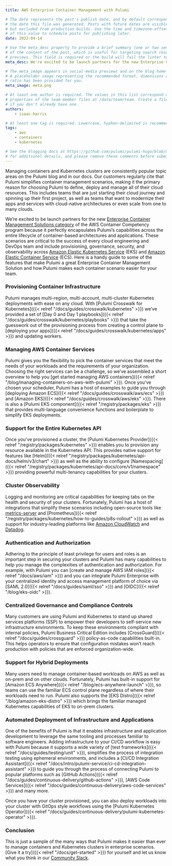 ```yaml
---
title: AWS Enterprise Container Management with Pulumi

# The date represents the post's publish date, and by default corresponds with
# the date this file was generated. Posts with future dates are visible in development,
# but excluded from production builds. Use the time and timezone-offset portions of
# of this value to schedule posts for publishing later.
date: 2022-04-14

# Use the meta_desc property to provide a brief summary (one or two sentences)
# of the content of the post, which is useful for targeting search results or social-media
# previews. This field is required or the build will fail the linter test.
meta_desc: We're excited to be launch partners for the new Enterprise Container Management Solutions category of the AWS Container Competency program.

# The meta_image appears in social-media previews and on the blog home page.
# A placeholder image representing the recommended format, dimensions and aspect
# ratio has been provided for you.
meta_image: meta.png

# At least one author is required. The values in this list correspond with the `id`
# properties of the team member files at /data/team/team. Create a file for yourself
# if you don't already have one.
authors:
    - isaac-harris

# At least one tag is required. Lowercase, hyphen-delimited is recommended.
tags:
    - aws
    - containers
    - kubernetes

# See the blogging docs at https://github.com/pulumi/pulumi-hugo/blob/master/BLOGGING.md.
# for additional details, and please remove these comments before submitting for review.
---
```


Managing containers and Kubernetes clusters are consistently popular topic areas on the Pulumi blog and in our docs. Our customers regularly cite that Pulumi simplifies container management scenarios, making it the primary reason for choosing Pulumi to define, deploy and manage all of their cloud resources. This includes teams that are just starting their cloud journey and spinning up their first project, as well as teams that want to modernize their apps and services with cloud-native architectures or even scale from one to many clouds.

We’re excited to be launch partners for the new [Enterprise Container Management Solutions category](https://aws.amazon.com/blogs/apn/aws-container-competency-expands-to-include-enterprise-container-management-category) of the AWS Container Competency program because it perfectly encapsulates Pulumi’s capabilities across the entire lifecycle of container-based architectures and applications. These scenarios are critical to the success of every cloud engineering and DevOps team and include provisioning, governance, security, and observability across [Amazon Elastic Kubernetes Service](https://aws.amazon.com/eks) (EKS) and [Amazon Elastic Container Service](https://aws.amazon.com/ecs) (ECS). Here is a handy guide to some of the features that make Pulumi a great Enterprise Container Management Solution and how Pulumi makes each container scenario easier for your team.

### Provisioning Container Infrastructure

Pulumi manages multi-region, multi-account, multi-cluster Kubernetes deployments with ease on any cloud.  With [Pulumi Crosswalk for Kubernetes]({{< relref "/docs/guides/crosswalk/kubernetes" >}}) we’ve provided a set of [Day 0 and Day 1 playbooks]({{< relref "/docs/guides/crosswalk/kubernetes/playbooks" >}}) that take the guesswork out of the provisioning process from creating a control plane to [deploying your apps]({{< relref "/docs/guides/crosswalk/kubernetes/apps" >}}) and updating workers.

### Managing AWS Container Services

Pulumi gives you the flexibility to pick the container services that meet the needs of your workloads and the requirements of your organization. Choosing the right services can be a challenge, so we’ve assembled a short overview to help you [get started managing AWS containers]({{< relref "/blog/managing-containers-on-aws-with-pulumi" >}}). Once you’ve chosen your scheduler, Pulumi has a host of examples to guide you through [deploying Amazon ECS]({{< relref "/docs/guides/crosswalk/aws/ecs" >}}) and [Amazon EKS]({{< relref "/docs/guides/crosswalk/aws/eks" >}}). There is also a [Pulumi EKS component]({{< relref "/registry/packages/eks" >}}) that provides multi-language convenience functions and boilerplate to simplify EKS deployments.

### Support for the Entire Kubernetes API

Once you’ve provisioned a cluster, the [Pulumi Kubernetes Provider]({{< relref "/registry/packages/kubernetes" >}}) enables you to provision any resource available in the Kubernetes API. This provides native support for features like [Helm]({{< relref "/registry/packages/kubernetes/api-docs/helm/v3/chart" >}}) as well as the ability to configure [Namespacing]({{< relref "/registry/packages/kubernetes/api-docs/core/v1/namespace" >}}) providing powerful multi-tenancy capabilities for your clusters.

### Cluster Observability

Logging and monitoring are critical capabilities for keeping tabs on the health and security of your clusters. Fortunately, Pulumi has a host of integrations that simplify these scenarios including open-source tools like [metrics-server](https://github.com/timmyers/pulumi-k8s-metrics-server) and [Prometheus]({{< relref "/registry/packages/kubernetes/how-to-guides/p8s-rollout" >}}) as well as support for industry-leading platforms like [Amazon CloudWatch](https://aws.amazon.com/cloudwatch) and [Datadog](https://datadog.com).

### Authentication and Authorization

Adhering to the principle of least privilege for users and roles is an important step in securing your clusters and Pulumi has many capabilities to help you manage the complexities of authentication and authorization. For example, with Pulumi you can [create and manage AWS IAM roles]({{< relref "/docs/aws/iam" >}}) and you can integrate Pulumi Enterprise with your centralized identity and access management platform of choice via [SAML 2.0]({{< relref "/docs/guides/saml/sso" >}}) and [OIDC]({{< relref "/blog/eks-oidc" >}}).

### Centralized Governance and Compliance Controls

Many customers are using Pulumi and Kubernetes to stand up shared services platforms (SSP) to empower their developers to self-service new infrastructure environments. To keep these environments compliant with internal policies, Pulumi Business Critical Edition includes [CrossGuard]({{< relref "/docs/guides/crossguard" >}}) policy-as-code capabilities built-in.  This helps operators to ensure that configuration mistakes won’t reach production with policies that are enforced organization-wide.

### Support for Hybrid Deployments

Many users need to manage container-based workloads on AWS as well as on-prem and on other clouds. Fortunately, Pulumi has built-in support for [Amazon ECS Anywhere]({{< relref "/blog/ecs-anywhere-launch" >}}), so teams can use the familiar ECS control plane regardless of where their workloads need to run. Pulumi also supports the [EKS Distro]({{< relref "/blog/amazon-eks-distro" >}}) which brings the familiar managed Kubernetes capabilities of EKS to on-prem clusters.

### Automated Deployment of Infrastructure and Applications

One of the benefits of Pulumi is that it enables infrastructure and application development to leverage the same tooling and processes familiar to software engineers. Adding infrastructure to your CI/CD workflow is easy with Pulumi because it supports a wide variety of [test frameworks]({{< relref "/docs/guides/testing/unit" >}}), simplifies the process of integration testing using ephemeral environments, and includes a [CI/CD Integration Assistant]({{< relref "/docs/intro/pulumi-service/ci-cd-integration-assistant" >}}) to guide you through the process of connecting Pulumi to popular platforms such as [GitHub Actions]({{< relref "/docs/guides/continuous-delivery/github-actions" >}}), [AWS Code Services]({{< relref "/docs/guides/continuous-delivery/aws-code-services" >}}) and many more.

Once you have your cluster provisioned, you can also deploy workloads into your cluster with GitOps style workflows using the [Pulumi Kubernetes Operator]({{< relref "/docs/guides/continuous-delivery/pulumi-kubernetes-operator" >}}).

### Conclusion

This is just a sample of the many ways that Pulumi makes it easier than ever to manage containers and Kubernetes clusters in enterprise scenarios. [Give it a try]({{< relref "/docs/get-started" >}}) for yourself and let us know what you think in our [Community Slack](https://slack.pulumi.com).
